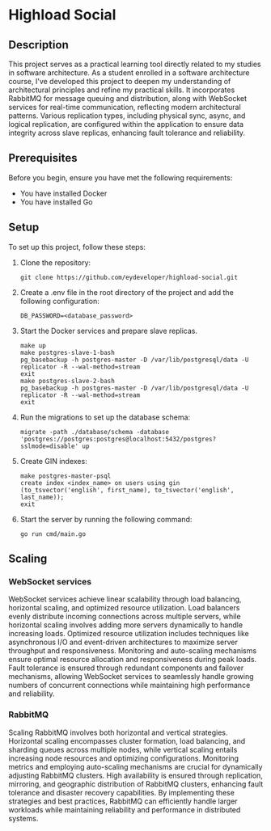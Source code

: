 # Highload Social

## Description

This project serves as a practical learning tool directly related to my studies in software architecture. As a student
enrolled in a software architecture course, I've developed this project to deepen my understanding of architectural
principles and refine my practical skills. It incorporates RabbitMQ for message queuing and distribution, along with
WebSocket services for real-time communication, reflecting modern architectural patterns. Various replication types,
including physical sync, async, and logical replication, are configured within the application to ensure data integrity
across slave replicas, enhancing fault tolerance and reliability.

## Prerequisites

Before you begin, ensure you have met the following requirements:

- You have installed Docker
- You have installed Go

## Setup

To set up this project, follow these steps:

1. Clone the repository:
   ```shell
   git clone https://github.com/eydeveloper/highload-social.git
   ```

2. Create a .env file in the root directory of the project and add the following configuration:
   ```dotenv
   DB_PASSWORD=<database_password>
   ```

3. Start the Docker services and prepare slave replicas.
   ```shell
   make up
   make postgres-slave-1-bash
   pg_basebackup -h postgres-master -D /var/lib/postgresql/data -U replicator -R --wal-method=stream
   exit
   make postgres-slave-2-bash
   pg_basebackup -h postgres-master -D /var/lib/postgresql/data -U replicator -R --wal-method=stream
   exit
   ```

4. Run the migrations to set up the database schema:
   ```shell
   migrate -path ./database/schema -database 'postgres://postgres:postgres@localhost:5432/postgres?sslmode=disable' up
   ```

5. Create GIN indexes:
   ```shell
   make postgres-master-psql
   create index <index_name> on users using gin (to_tsvector('english', first_name), to_tsvector('english', last_name));
   exit
   ```

6. Start the server by running the following command:
   ```shell
   go run cmd/main.go
   ```

## Scaling

### WebSocket services

WebSocket services achieve linear scalability through load balancing, horizontal scaling, and optimized resource
utilization. Load balancers evenly distribute incoming connections across multiple servers, while horizontal scaling
involves adding more servers dynamically to handle increasing loads. Optimized resource utilization includes techniques
like asynchronous I/O and event-driven architectures to maximize server throughput and responsiveness. Monitoring and
auto-scaling mechanisms ensure optimal resource allocation and responsiveness during peak loads. Fault tolerance is
ensured through redundant components and failover mechanisms, allowing WebSocket services to seamlessly handle growing
numbers of concurrent connections while maintaining high performance and reliability.

### RabbitMQ

Scaling RabbitMQ involves both horizontal and vertical strategies. Horizontal scaling encompasses cluster formation,
load balancing, and sharding queues across multiple nodes, while vertical scaling entails increasing node resources and
optimizing configurations. Monitoring metrics and employing auto-scaling mechanisms are crucial for dynamically
adjusting RabbitMQ clusters. High availability is ensured through replication, mirroring, and geographic distribution of
RabbitMQ clusters, enhancing fault tolerance and disaster recovery capabilities. By implementing these strategies and
best practices, RabbitMQ can efficiently handle larger workloads while maintaining reliability and performance in
distributed systems.